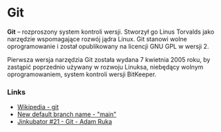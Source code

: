 # Git
**Git** – rozproszony system kontroli wersji. Stworzył go Linus Torvalds jako narzędzie wspomagające rozwój jądra Linux. Git stanowi wolne oprogramowanie i został opublikowany na licencji GNU GPL w wersji 2.

Pierwsza wersja narzędzia Git została wydana 7 kwietnia 2005 roku, by zastąpić poprzednio używany w rozwoju Linuksa, niebędący wolnym oprogramowaniem, system kontroli wersji BitKeeper.

### Links
- [Wikipedia - git](https://en.wikipedia.org/wiki/Git#cite_note-:0-9)
- [New default branch name - "main"](https://about.gitlab.com/blog/2021/03/10/new-git-default-branch-name/)
- [Jinkubator #21 - Git - Adam Ruka](https://www.youtube.com/watch?v=RP7-d3ZCdZs)